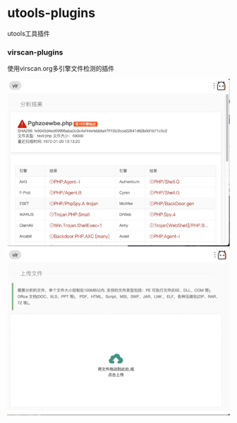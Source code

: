 # utools-plugins
utools工具插件

### virscan-plugins

使用virscan.org多引擎文件检测的插件

![](picture/1st.jpeg)
![](picture/2st.jpeg)
